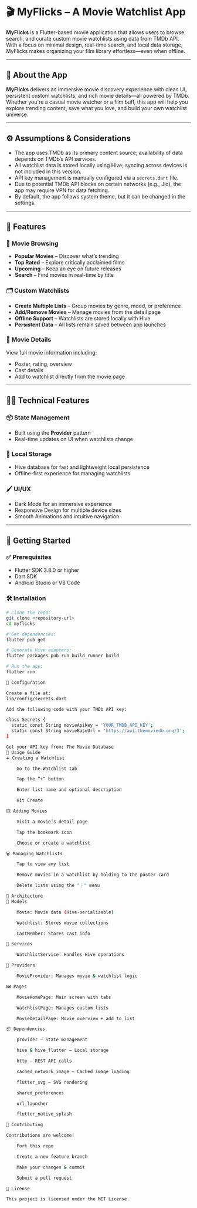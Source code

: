 # 🎬 **MyFlicks – A Movie Watchlist App**

**MyFlicks** is a Flutter-based movie application that allows users to browse, search, and curate custom movie watchlists using data from TMDb API. With a focus on minimal design, real-time search, and local data storage, MyFlicks makes organizing your film library effortless—even when offline.

---

## 📌 **About the App**

**MyFlicks** delivers an immersive movie discovery experience with clean UI, persistent custom watchlists, and rich movie details—all powered by TMDb. Whether you're a casual movie watcher or a film buff, this app will help you explore trending content, save what you love, and build your own watchlist universe.

---

## ⚙️ **Assumptions & Considerations**

- The app uses TMDb as its primary content source; availability of data depends on TMDb’s API services.  
- All watchlist data is stored locally using Hive; syncing across devices is not included in this version.  
- API key management is manually configured via a `secrets.dart` file.  
- Due to potential TMDb API blocks on certain networks (e.g., Jio), the app may require VPN for data fetching.  
- By default, the app follows system theme, but it can be changed in the settings.  

---

## 🚀 **Features**

### 🎥 **Movie Browsing**

- **Popular Movies** – Discover what’s trending  
- **Top Rated** – Explore critically acclaimed films  
- **Upcoming** – Keep an eye on future releases  
- **Search** – Find movies in real-time by title  

### 🗂️ **Custom Watchlists**

- **Create Multiple Lists** – Group movies by genre, mood, or preference  
- **Add/Remove Movies** – Manage movies from the detail page  
- **Offline Support** – Watchlists are stored locally with Hive  
- **Persistent Data** – All lists remain saved between app launches  

### 📄 **Movie Details**

View full movie information including:

- Poster, rating, overview  
- Cast details  
- Add to watchlist directly from the movie page  

---

## 🧑‍💻 **Technical Features**

### 📦 **State Management**

- Built using the **Provider** pattern  
- Real-time updates on UI when watchlists change  

### 💾 **Local Storage**

- Hive database for fast and lightweight local persistence  
- Offline-first experience for managing watchlists  

### 🖌️ **UI/UX**

- Dark Mode for an immersive experience  
- Responsive Design for multiple device sizes  
- Smooth Animations and intuitive navigation  

---

## 🔧 **Getting Started**

### ✅ **Prerequisites**

- Flutter SDK 3.8.0 or higher  
- Dart SDK  
- Android Studio or VS Code  

### 🛠️ **Installation**

```bash
# Clone the repo:
git clone <repository-url>
cd myflicks

# Get dependencies:
flutter pub get

# Generate Hive adapters:
flutter packages pub run build_runner build

# Run the app:
flutter run

🔐 Configuration

Create a file at:
lib/config/secrets.dart

Add the following code with your TMDb API key:

class Secrets {
  static const String movieApiKey = 'YOUR_TMDB_API_KEY';
  static const String movieBaseUrl = 'https://api.themoviedb.org/3';
}

Get your API key from: The Movie Database
📱 Usage Guide
➕ Creating a Watchlist

    Go to the Watchlist tab

    Tap the “+” button

    Enter list name and optional description

    Hit Create

🎞️ Adding Movies

    Visit a movie’s detail page

    Tap the bookmark icon

    Choose or create a watchlist

🗑️ Managing Watchlists

    Tap to view any list

    Remove movies in a watchlist by holding to the poster card

    Delete lists using the "⋮" menu

🧱 Architecture
📂 Models

    Movie: Movie data (Hive-serializable)

    Watchlist: Stores movie collections

    CastMember: Stores cast info

🧰 Services

    WatchlistService: Handles Hive operations

🧠 Providers

    MovieProvider: Manages movie & watchlist logic

🖼️ Pages

    MovieHomePage: Main screen with tabs

    WatchlistPage: Manages custom lists

    MovieDetailPage: Movie overview + add to list

📦 Dependencies

    provider – State management

    hive & hive_flutter – Local storage

    http – REST API calls

    cached_network_image – Cached image loading

    flutter_svg – SVG rendering

    shared_preferences

    url_launcher

    flutter_native_splash

🤝 Contributing

Contributions are welcome!

    Fork this repo

    Create a new feature branch

    Make your changes & commit

    Submit a pull request

📄 License

This project is licensed under the MIT License.
